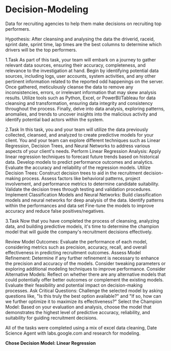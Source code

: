 # Decision-Modeling
Data for recruiting agencies to help them make decisions on recruiting top performers.

Hypothesis:
After cleansing and analysing the data the driverid, raceid, sprint date, sprint time, lap times are the best columns to determine which drivers will be the top performers.

1.Task
As part of this task, your team will embark on a journey to gather relevant data sources, ensuring their accuracy, completeness, and relevance to the investigation at hand. 
Begin by identifying potential data sources, including logs, user accounts, system activities, and any other pertinent information related to the reported odd happenings on the server. 
Once gathered, meticulously cleanse the data to remove any inconsistencies, errors, or irrelevant information that may skew analysis results. 
Utilize tools such as Python, Excel, or PowerBI/Tableau for data cleansing and transformation, ensuring data integrity and consistency throughout the process. 
Finally, delve into data analysis, exploring patterns, anomalies, and trends to uncover insights into the malicious activity and identify potential bad actors within the system. 

2.Task
In this task, you and your team will utilize the data previously collected, cleansed, and analyzed to create predictive models for your client. You and your team can explore different techniques such as Linear Regression, Decision Trees, and Neural Networks to address various aspects of your client's needs.
Perform Linear Regression Analysis:
Apply linear regression techniques to forecast future trends based on historical data.
Develop models to predict performance outcomes and analytics. 
Evaluate the accuracy and reliability of the regression models.
Utilize Decision Trees:
Construct decision trees to aid in the recruitment decision-making process.
Assess factors like behavioral patterns, project involvement, and performance metrics to determine candidate suitability.
Validate the decision trees through testing and validation procedures.
Implement Classification Models and Neural Networks:
Build classification models and neural networks for deep analysis of the data.
Identify patterns within the performances and data set
Fine-tune the models to improve accuracy and reduce false positives/negatives.

3.Task
Now that you have completed the process of cleansing, analyzing data, and building predictive models, it's time to determine the champion model that will guide the company's recruitment decisions effectively.

Review Model Outcomes: Evaluate the performance of each model, considering metrics such as precision, accuracy, recall, and overall effectiveness in predicting recruitment outcomes.
Assess Model Refinement: Determine if any further refinement is necessary to enhance the precision and accuracy of the models. Consider tweaking parameters or exploring additional modeling techniques to improve performance.
Consider Alternative Models: Reflect on whether there are any alternative models that could potentially offer better outcomes or complement the existing models. Evaluate their feasibility and potential impact on decision-making processes.
Ask Critical Questions: Challenge the selected model by asking questions like, "Is this truly the best option available?" and "If so, how can we further optimize it to maximize its effectiveness?"
Select the Champion Model: Based on your evaluation and analysis, choose the model that demonstrates the highest level of predictive accuracy, reliability, and suitability for guiding recruitment decisions.

All of the tasks were completed using a mix of excel data cleaning, Date Science Agent with labs.google.com and research for modeling.

**Chose Decision Model: Linear Regression**
